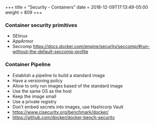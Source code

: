 +++
title = "Security - Containers"
date = 2018-12-09T17:13:49-05:00
weight = 809
+++

### Container security primitives
* SElinux 
* AppArmor
* Seccomp https://docs.docker.com/engine/security/seccomp/#run-without-the-default-seccomp-profile

### Container Pipeline
* Establish a pipeline to build a standard image
* Have a versioning policy
* Allow to only run images based of the standard image
* Use the same OS as the host
* Keep the image small
* Use a private registry
* Don’t embed secrets into images, use Hashicorp Vault
* https://www.cisecurity.org/benchmark/docker/
* https://github.com/docker/docker-bench-security

